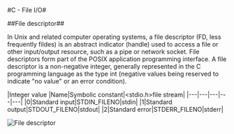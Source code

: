 #C - File I/O#

##File descriptor##

In Unix and related computer operating systems, a file descriptor (FD, less frequently fildes) is an abstract indicator (handle) used to access a file or other input/output resource, such as a pipe or network socket. File descriptors form part of the POSIX application programming interface. A file descriptor is a non-negative integer, generally represented in the C programming language as the type int (negative values being reserved to indicate "no value" or an error condition).

|Integer value   |Name|Symbolic constant|<stdio.h>file stream|
|---|---|---|---|---|
|0|Standard input|STDIN_FILENO|stdin|
|1|Standard output|STDOUT_FILENO|stdout|
|2|Standard error|STDERR_FILENO|stderr|

![File descriptor](https://upload.wikimedia.org/wikipedia/commons/thumb/f/f8/File_table_and_inode_table.svg/1920px-File_table_and_inode_table.svg.png)